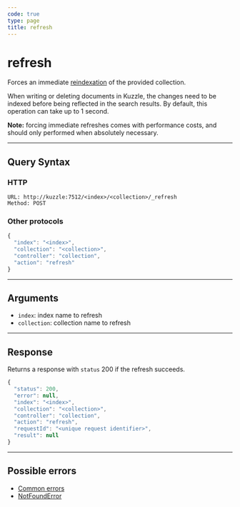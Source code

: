 ```yaml
---
code: true
type: page
title: refresh
---
```


# refresh

Forces an immediate [reindexation](https://www.elastic.co/guide/en/elasticsearch/reference/7.3/docs-refresh.html) of the provided collection.

When writing or deleting documents in Kuzzle, the changes need to be indexed before being reflected in the search results.
By default, this operation can take up to 1 second.

**Note:** forcing immediate refreshes comes with performance costs, and should only performed when absolutely necessary.

---

## Query Syntax

### HTTP

```http
URL: http://kuzzle:7512/<index>/<collection>/_refresh
Method: POST
```

### Other protocols

```js
{
  "index": "<index>",
  "collection": "<collection>",
  "controller": "collection",
  "action": "refresh"
}
```

---

## Arguments

- `index`: index name to refresh
- `collection`: collection name to refresh

---

## Response

Returns a response with `status` 200 if the refresh succeeds.

```js
{
  "status": 200,
  "error": null,
  "index": "<index>",
  "collection": "<collection>",
  "controller": "collection",
  "action": "refresh",
  "requestId": "<unique request identifier>",
  "result": null
}
```

---

## Possible errors

- [Common errors](/core/1/api/essentials/errors#common-errors)
- [NotFoundError](/core/1/api/essentials/errors#notfounderror)
